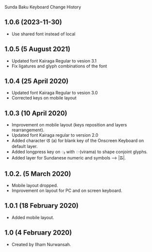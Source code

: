 Sunda Baku Keyboard Change History

1.0.6 (2023-11-30)
----------------
* Use shared font instead of local

1.0.5 (5 August 2021) 
----------------
* Updated font Kairaga Regular to vesion 3.1
* Fix ligatures and glyph combinations of the font

1.0.4 (25 April 2020) 
----------------
* Updated font Kairaga Regular to vesion 3.0 
* Corrected keys on mobile layout 

1.0.3 (10 April 2020)
----------------
* Improvement on mobile layout (keys reposition and layers rearrangement).    
* Updated font Kairaga regular to version 2.0
* Added character ᮃ (a) for blank key of the Onscreen Keyboard on default layer.
* Added longpress key on ᮪ with  ᮫ (virama) to shape conjoint glyphs. 
* Added layer for Sundanese numeric and symbols --> |᮱|.  

1.0.2. (5 March 2020)
----------------
* Mobile layout dropped. 
* Improvement on layout for PC and on screen keyboard. 

1.0.1 (18 February 2020)
----------------
* Added mobile layout. 

1.0 (4 February 2020)
----------------
* Created by Ilham Nurwansah.
